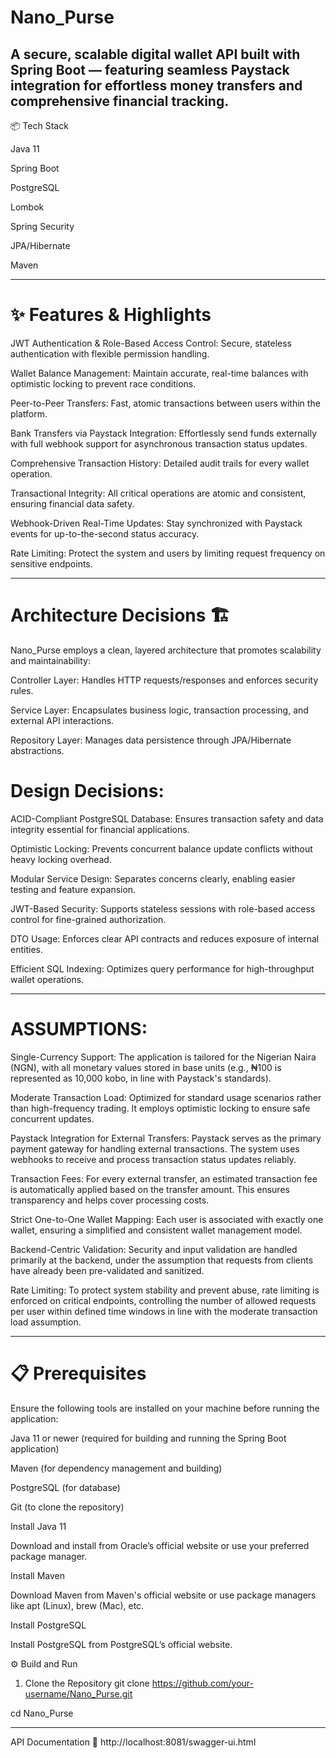 # Nano_Purse

A secure, scalable digital wallet API built with Spring Boot — featuring seamless Paystack integration for effortless money transfers and comprehensive financial tracking.
---


📦 Tech Stack

Java 11

Spring Boot

PostgreSQL

Lombok

Spring Security

JPA/Hibernate

Maven

---

# ✨ Features & Highlights


JWT Authentication & Role-Based Access Control: Secure, stateless authentication with flexible permission handling.

Wallet Balance Management: Maintain accurate, real-time balances with optimistic locking to prevent race conditions.

Peer-to-Peer Transfers: Fast, atomic transactions between users within the platform.

Bank Transfers via Paystack Integration: Effortlessly send funds externally with full webhook support for asynchronous transaction status updates.

Comprehensive Transaction History: Detailed audit trails for every wallet operation.

Transactional Integrity: All critical operations are atomic and consistent, ensuring financial data safety.

Webhook-Driven Real-Time Updates: Stay synchronized with Paystack events for up-to-the-second status accuracy.

Rate Limiting: Protect the system and users by limiting request frequency on sensitive endpoints.


---

# Architecture Decisions 🏗️

Nano_Purse employs a clean, layered architecture that promotes scalability and maintainability:

Controller Layer: Handles HTTP requests/responses and enforces security rules.

Service Layer: Encapsulates business logic, transaction processing, and external API interactions.

Repository Layer: Manages data persistence through JPA/Hibernate abstractions.



# Design Decisions:

ACID-Compliant PostgreSQL Database: Ensures transaction safety and data integrity essential for financial applications.

Optimistic Locking: Prevents concurrent balance update conflicts without heavy locking overhead.

Modular Service Design: Separates concerns clearly, enabling easier testing and feature expansion.

JWT-Based Security: Supports stateless sessions with role-based access control for fine-grained authorization.

DTO Usage: Enforces clear API contracts and reduces exposure of internal entities.

Efficient SQL Indexing: Optimizes query performance for high-throughput wallet operations.

---


# ASSUMPTIONS:


Single-Currency Support: The application is tailored for the Nigerian Naira (NGN), with all monetary values stored in base units 
(e.g., ₦100 is represented as 10,000 kobo, in line with Paystack's standards).

Moderate Transaction Load: Optimized for standard usage scenarios rather than high-frequency trading. 
It employs optimistic locking to ensure safe concurrent updates.

Paystack Integration for External Transfers: Paystack serves as the primary payment gateway for handling external transactions. 
The system uses webhooks to receive and process transaction status updates reliably.

Transaction Fees: For every external transfer, an estimated transaction fee is automatically applied based on the transfer amount.
This ensures transparency and helps cover processing costs.

Strict One-to-One Wallet Mapping: Each user is associated with exactly one wallet, ensuring a simplified and consistent wallet management model.

Backend-Centric Validation: Security and input validation are handled primarily at the backend, under the assumption that requests from clients have already been pre-validated and sanitized.

Rate Limiting: To protect system stability and prevent abuse, rate limiting is enforced on critical endpoints, controlling the number of allowed requests per user within defined time windows 
in line with the moderate transaction load assumption.




---

# 📋 Prerequisites

Ensure the following tools are installed on your machine before running the application:

Java 11 or newer (required for building and running the Spring Boot application)

Maven (for dependency management and building)

PostgreSQL (for database)

Git (to clone the repository)

Install Java 11

Download and install from Oracle’s official website or use your preferred package manager.

Install Maven

Download Maven from Maven's official website or use package managers like apt (Linux), brew (Mac), etc.

Install PostgreSQL

Install PostgreSQL from PostgreSQL’s official website.


⚙️ Build and Run

1. Clone the Repository
git clone https://github.com/your-username/Nano_Purse.git

cd Nano_Purse


---


API Documentation 📖
http://localhost:8081/swagger-ui.html



